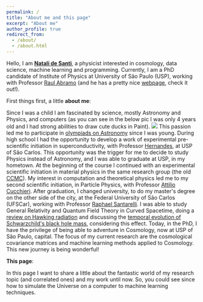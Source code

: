 ```yaml
---
permalink: /
title: "About me and this page"
excerpt: "About me"
author_profile: true
redirect_from: 
  - /about/
  - /about.html
---
```


Hello, I am [**Natalí de Santi**](http://lattes.cnpq.br/3869697280207128), a physicist interested in cosmology, data science, machine learning and programming. Currently, I am a PhD candidate of Institute of Physics at University of São Paulo (USP), working with Professor [Raul Abramo](http://lattes.cnpq.br/4558796258762790) (and he has a pretty nice [webpage](http://www.fma.if.usp.br/~abramo/Home.html), check it out!).

First things first, a little **about me**:

Since I was a child I am fascinated by science, mostly Astronomy and Physics, and computers (as you can see in the below pic I was only 4 years old and I had strong abilities to draw cute ducks in Paint).
![](https://raw.githubusercontent.com/natalidesanti/natalidesanti.github.io/master/images/4years.png)
This passion led me to participate in [olympiads on Astronomy](http://www.oba.org.br/site/) since I was young. During high school I had the opportunity to develop a work of experimental pre-scientific initiation in superconductivity, with Professor [Hernandes](http://lattes.cnpq.br/2019448857205643), at USP of São Carlos. This opportunity was the trigger for me to decide to study Physics instead of Astronomy, and I was able to graduate at USP, in my hometown. At the beginning of the course I continued with an experimental scientific initiation in material physics in the same research group (the old [CCMC](https://cdmf.org.br/)). My interest in computation and theoretical physics led me to my second scientific initiation, in Particle Physics, with Professor [Attilio Cucchieri](http://lattes.cnpq.br/5661661960969099). After graduation, I changed university, to do my master's degree on the other side of the city, at the Federal University of São Carlos (UFSCar), working with Professor [Raphael Santarelli](http://lattes.cnpq.br/3591899759824320). I was able to study General Relativity and Quantum Field Theory in Curved Spacetime, doing a [review on Hawking radiation](http://www.scielo.br/scielo.php?script=sci_arttext&pid=S1806-11172019000300421&tlng=pt) and discussing the [temporal evolution of Schwarzchild's black hole mass](https://link.springer.com/article/10.1007/s13538-019-00708-y), considering this effect. Today, in the PhD, I have the privilege of being able to adventure in Cosmology, now at USP of São Paulo, capital. The focus of my current research are the cosmological covariance matrices and machine learning methods applied to Cosmology. This new journey is being wonderful!

**This page**:

In this page I want to share a little about the fantastic world of my research topic (and correlated ones) and my work until now. So, you could see since how to simulate the Universe on a computer to machine learning techniques.
